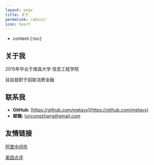 ```yaml
---
layout: page
title: 关于
permalink: /about/
icon: heart
---
```


* content
{:toc}

## 关于我


2015年毕业于南昌大学 信息工程学院

目前就职于招联消费金融

## 联系我

* **GitHub:** [https://github.com/metayx](https://github.com/metayx)
* **邮箱:** luncongzhang@gmail.com


## 友情链接


[阿里中间件](http://jm.taobao.org/)

[美团点评](https://tech.meituan.com/)

